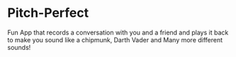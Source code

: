# Pitch-Perfect

Fun App that records a conversation with you and a friend and plays it back to make you sound like a chipmunk, Darth Vader and Many more different sounds!

